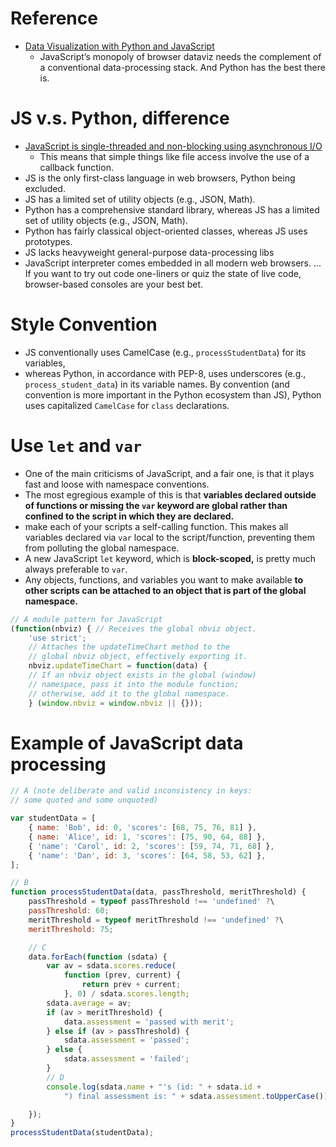 
# Reference
- [Data Visualization with Python and JavaScript](https://www.oreilly.com/library/view/data-visualization-with/9781098111861/)
  - JavaScript’s monopoly of browser dataviz needs the complement of a conventional data-processing stack. And Python has the best there is.


# JS v.s. Python, difference
- [JavaScript is single-threaded and non-blocking using asynchronous I/O](https://stackoverflow.com/questions/14795145/how-the-single-threaded-non-blocking-io-model-works-in-node-js)
  - This means that simple things like file access involve the use of a callback function.
- JS is the only first-class language in web browsers, Python being excluded.
- JS has a limited set of utility objects (e.g., JSON, Math).
- Python has a comprehensive standard library, whereas JS has a limited set of utility objects (e.g., JSON, Math).
- Python has fairly classical object-oriented classes, whereas JS uses prototypes.
- JS lacks heavyweight general-purpose data-processing libs
- JavaScript interpreter comes embedded in all modern web browsers. ... If you want to try out code one-liners or quiz the state of live code, browser-based consoles are your best bet.

# Style Convention
- JS conventionally uses CamelCase (e.g., `processStudentData`) for its variables,
- whereas Python, in accordance with PEP-8, uses underscores (e.g., `process_student_data`) in its variable names. By convention (and convention is more important in the Python ecosystem than JS), Python uses capitalized `CamelCase` for `class` declarations.


# Use `let` and `var`
- One of the main criticisms of JavaScript, and a fair one, is that it plays fast and loose with namespace conventions. 
- The most egregious example of this is that **variables declared outside of functions or missing the `var` keyword are global rather than confined to the script in which they are declared.**
- make each of your scripts a self-calling function. This makes all variables declared via `var` local to the script/function, preventing them from polluting the global namespace.
- A new JavaScript `let` keyword, which is **block-scoped,** is pretty much always preferable to `var`.
- Any objects, functions, and variables you want to make available **to other scripts can be attached to an object that is part of the global namespace.**

```javascript
// A module pattern for JavaScript
(function(nbviz) { // Receives the global nbviz object.
    'use strict';
    // Attaches the updateTimeChart method to the
    // global nbviz object, effectively exporting it.
    nbviz.updateTimeChart = function(data) {
    // If an nbviz object exists in the global (window)
    // namespace, pass it into the module function;
    // otherwise, add it to the global namespace.
    } (window.nbviz = window.nbviz || {}));
```

# Example of JavaScript data processing
```javascript
// A (note deliberate and valid inconsistency in keys:
// some quoted and some unquoted)

var studentData = [
    { name: 'Bob', id: 0, 'scores': [68, 75, 76, 81] },
    { name: 'Alice', id: 1, 'scores': [75, 90, 64, 88] },
    { 'name': 'Carol', id: 2, 'scores': [59, 74, 71, 68] },
    { 'name': 'Dan', id: 3, 'scores': [64, 58, 53, 62] },
];

// B
function processStudentData(data, passThreshold, meritThreshold) {
    passThreshold = typeof passThreshold !== 'undefined' ?\
    passThreshold: 60;
    meritThreshold = typeof meritThreshold !== 'undefined' ?\
    meritThreshold: 75;

    // C
    data.forEach(function (sdata) {
        var av = sdata.scores.reduce(
            function (prev, current) {
                return prev + current;
            }, 0) / sdata.scores.length;
        sdata.average = av;
        if (av > meritThreshold) {
            data.assessment = 'passed with merit';
        } else if (av > passThreshold) {
            sdata.assessment = 'passed';
        } else {
            sdata.assessment = 'failed';
        }
        // D
        console.log(sdata.name + "'s (id: " + sdata.id +
            ") final assessment is: " + sdata.assessment.toUpperCase());

    });
}
processStudentData(studentData);
```